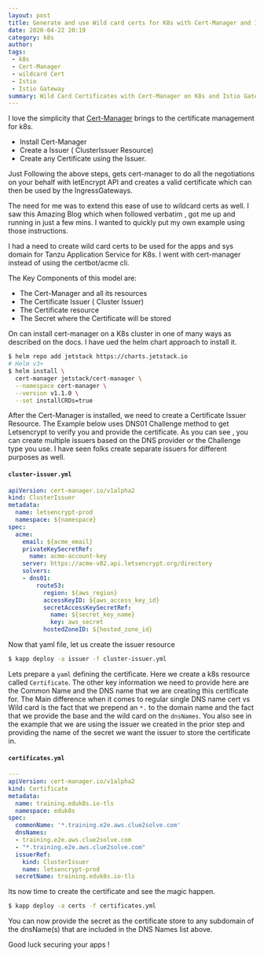 ```yaml
---
layout: post
title: Generate and use Wild card certs for K8s with Cert-Manager and Istio
date: 2020-04-22 20:19
category: k8s
author: 
tags: 
 - k8s
 - Cert-Manager
 - wildcard Cert
 - Istio
 - Istio Gateway
summary: Wild Card Certificates with Cert-Manager on K8s and Istio Gateway
---
```

I love the simplicity that [Cert-Manager](https://cert-manager.io/docs/) brings to the certificate management for k8s. 
- Install Cert-Manager
- Create a Issuer ( ClusterIssuer Resource)
- Create any Certificate using the Issuer. 

Just Following the above steps, gets cert-manager to do all the negotiations on your behalf with letEncrypt API and creates a valid certificate which can then be used by the IngressGateways. 

The need for me was to extend this ease of use to wildcard certs as well.  I saw this Amazing Blog which when followed verbatim ,  got me up and running in just a few mins. I wanted to quickly put my own example using those instructions.  

I had a need to create wild card certs to be used for the apps and sys domain for Tanzu Application Service for K8s. I went with cert-manager instead of using the certbot/acme cli. 

The Key Components of this model are: 
- The Cert-Manager and all its resources 
- The Certificate Issuer ( Cluster Issuer)
- The Certificate resource
- The Secret where the Certificate will be stored


On can install cert-manager on a K8s cluster in one of many ways as described on the docs. I have ued the helm chart approach to install it. 

```bash
$ helm repo add jetstack https://charts.jetstack.io
# Helm v3+
$ helm install \
  cert-manager jetstack/cert-manager \
  --namespace cert-manager \
  --version v1.1.0 \
  --set installCRDs=true
```

After the Cert-Manager is installed,  we need to create a Certificate Issuer Resource. The Example below uses DNS01 Challenge method to get Letsencrypt to verify you and provide the certificate. 
As you can see , you can create multiple issuers based on the DNS provider or the Challenge type you use. I have seen folks create separate issuers for different purposes as well. 

#### **`cluster-issuer.yml`**
```yml
apiVersion: cert-manager.io/v1alpha2
kind: ClusterIssuer
metadata:
  name: letsencrypt-prod
  namespace: ${namespace}
spec:
  acme:
    email: ${acme_email}
    privateKeySecretRef:
      name: acme-account-key
    server: https://acme-v02.api.letsencrypt.org/directory
    solvers:
    - dns01:
        route53:
          region: ${aws_region}
          accessKeyID: ${aws_access_key_id}
          secretAccessKeySecretRef:
            name: ${secret_key_name}
            key: aws_secret
          hostedZoneID: ${hosted_zone_id}

```

Now that yaml file, let us create the issuer resource
```bash
$ kapp deploy -a issuer -f cluster-issuer.yml
```

Lets prepare a `yaml` defining the certificate. Here we create a k8s resource called `Certificate`. The other key information we need to provide here are the Common Name and the DNS name that we are creating this certificate for. The Main difference when it comes to regular single DNS name cert vs Wild card is the fact that we prepend an `*.` to the domain name and the fact that we provide the base and the wild card on the `dnsNames`. You also see in the example that we are using the issuer we created in the prior step and providing the name of the secret we want the issuer to store the certificate in. 
#### **`certificates.yml`**
```yml
---
apiVersion: cert-manager.io/v1alpha2
kind: Certificate
metadata:
  name: training.eduk8s.io-tls
  namespace: eduk8s
spec:
  commonName: '*.training.e2e.aws.clue2solve.com'
  dnsNames:
  - training.e2e.aws.clue2solve.com
  - "*.training.e2e.aws.clue2solve.com"
  issuerRef:
    kind: ClusterIssuer
    name: letsencrypt-prod
  secretName: training.eduk8s.io-tls
```

Its now time to create the certificate and see the magic happen. 
```bash
$ kapp deploy -a certs -f certificates.yml
```

You can now provide the secret as the certificate store to any subdomain of the dnsName(s) that are included in the DNS Names list above. 

Good luck securing  your apps ! 



